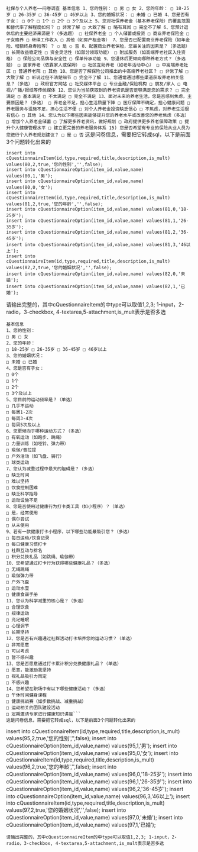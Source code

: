 ```社保与个人养老——问卷调查 基本信息 1、您的性别： □ 男 □ 女 2、您的年龄： □ 18-25岁 □ 26-35岁 □ 36-45岁 □ 46岁以上 3、您的婚姻状况： □ 未婚 □ 已婚 4、您是否有子女： □ 0个 □ 1个 □ 2个 □ 3个及以上 5、您对社保养老金（基本养老保险）的覆盖范围和替代率了解程度如何？ □ 非常了解 □ 大致了解 □ 略有耳闻 □ 完全不了解 6、您预计退休后的主要经济来源是？（多选题） □ 社保养老金 □ 个人储蓄或投资 □ 商业养老保险金 □ 子女赡养 □ 继续工作收入 □ 其他（如房产租金等） 7、您是否已配置商业养老保险（如年金险、增额终身寿险等）？ ○ 是 ○ 否 8、配置商业养老保险，您最关注的因素是？（多选题） □ 长期收益稳定性 □ 资金灵活性（如部分领取功能） □ 附加服务（如高端养老社区入住资格） □ 保险公司品牌与安全性 □ 保单传承功能 9、您退休后更倾向哪种养老方式？（多选题） □ 居家养老（依靠家人或保姆） □ 社区互助养老（如老年活动中心） □ 中高端养老社区 □ 普通养老院 □ 其他 10、您是否了解保险公司推出的中高端养老社区？ □ 非常了解 □ 大致了解 □ 听说过但不清楚细节 □ 完全不了解 11、您通常通过哪些渠道获取养老相关信息？（多选） □ 政府官方网站 □ 社交媒体平台 □ 专业金融/保险机构 □ 朋友/家人 □ 电视/广播/报纸等传统媒体 12、您认为当前获取到的养老资讯是否足够满足您的需求？ □ 完全满足 □ 基本满足 □ 不太满足 □ 完全不满足 13、面对未来的养老生活，您是否感到焦虑，主要原因是？（多选） □ 养老金不足，担心生活质量下降 □ 医疗保障不确定，担心健康问题 □ 养老服务与设施不足，担心生活不便 □ 对个人养老金投资缺乏信心 □ 不焦虑，对养老生活很有信心 □ 其他 14、您认为以下哪些因素能够提升您的养老水平或改善您的养老焦虑（多选） □ 增加个人养老金储蓄 □ 了解更多养老资讯，做好规划 □ 政府提供更多养老保障政策 □ 提升个人健康管理水平 □ 建立更完善的养老服务体系 15) 您是否希望有专业的保险从业人员为您进行个人养老规划建议？ □ 是 □ 否```
这是问卷信息，需要把它转成sql，以下是前面3个问题转化出来的
```
insert into cQuestionnaireItem(id,type,required,title,description,is_mult) values(80,2,true,'您的性别','',false);
insert into cQuestionnaireOption(item_id,value,name) values(80,1,'男');
insert into cQuestionnaireOption(item_id,value,name) values(80,0,'女');
insert into cQuestionnaireItem(id,type,required,title,description,is_mult) values(81,2,true,'您的年龄','',false);
insert into cQuestionnaireOption(item_id,value,name) values(81,0,'18-25岁');
insert into cQuestionnaireOption(item_id,value,name) values(81,1,'26-35岁');
insert into cQuestionnaireOption(item_id,value,name) values(81,2,'36-45岁');
insert into cQuestionnaireOption(item_id,value,name) values(81,3,'46以上');
insert into cQuestionnaireItem(id,type,required,title,description,is_mult) values(82,2,true,'您的婚姻状况','',false);
insert into cQuestionnaireOption(item_id,value,name) values(82,0,'未婚');
insert into cQuestionnaireOption(item_id,value,name) values(82,1,'已婚');
```
请输出完整的，其中cQuestionnaireItem的中type可以取值1,2,3; 1-input，2-radio，3-checkbox, 4-textarea,5-attachment,is_mult表示是否多选







```科学减重，健康享瘦——调研问卷
基本信息
1、您的性别：
□ 男 □ 女 
2、您的年龄：
□ 18-25岁 □ 26-35岁 □ 36-45岁 □ 46岁以上
3、您的婚姻状况：
□ 未婚 □ 已婚 
4、您是否有子女：
□ 0个
□ 1个
□ 2个
□ 3个及以上
5、您目前的运动频率是？（单选）
□ 几乎不运动
□ 每周1-2次
□ 每周3-4次
□ 每周5次及以上
6、您更倾向于哪种运动方式？（多选）
□ 有氧运动（如跑步、跳绳）
□ 力量训练（如哑铃、弹力带）
□ 瑜伽/普拉提
□ 户外活动（如飞盘、骑行）
□ 球类运动
7、您认为减重过程中最大的阻碍是？（多选）
□ 缺乏时间
□ 难以坚持
□ 饮食控制困难
□ 缺乏科学指导
□ 运动设施不足
8、您是否使用过健康行为打卡类工具（如小程序）？（单选）
□ 是，经常使用
□ 偶尔尝试
□ 从未使用
9、若有一款健康打卡小程序，以下哪些功能最吸引您？（多选）
□ 每日运动/饮食记录
□ 每日健康习惯打卡
□ 社群互动与排名
□ 积分兑换礼品（如跳绳、瑜伽带）
10、您希望通过打卡行为获得哪些健康礼品？（多选）
□ 无绳跳绳
□ 瑜伽弹力带
□ 户外飞盘
□ 运动水壶
□ 健康食谱手册
11、您认为科学减重的核心是？（多选）
□ 合理饮食
□ 规律运动
□ 充足睡眠
□ 心理调节
□ 长期坚持
12、您是否有兴趣通过社群活动打卡培养您的运动习惯？（单选）
□ 非常愿意
□ 可以考虑
□ 暂不感兴趣
13、您是否愿意通过打卡累计积分兑换健康礼品？（单选）
□ 愿意，能激励我坚持
□ 视礼品吸引力而定
□ 不感兴趣
14、您希望在职场中有以下哪些健康活动？（多选）
□ 午休时间健身课程
□ 健康挑战赛（如步数挑战、减重挑战）
□ 运动相关的团队建设活动
□ 定期邀请专家进行健康知识讲座```
这是问卷信息，需要把它转成sql，以下是前面3个问题转化出来的
```
insert into cQuestionnaireItem(id,type,required,title,description,is_mult) values(95,2,true,'您的性别','',false);
insert into cQuestionnaireOption(item_id,value,name) values(95,1,'男');
insert into cQuestionnaireOption(item_id,value,name) values(95,0,'女');
insert into cQuestionnaireItem(id,type,required,title,description,is_mult) values(96,2,true,'您的年龄','',false);
insert into cQuestionnaireOption(item_id,value,name) values(96,0,'18-25岁');
insert into cQuestionnaireOption(item_id,value,name) values(96,1,'26-35岁');
insert into cQuestionnaireOption(item_id,value,name) values(96,2,'36-45岁');
insert into cQuestionnaireOption(item_id,value,name) values(96,3,'46以上');
insert into cQuestionnaireItem(id,type,required,title,description,is_mult) values(97,2,true,'您的婚姻状况','',false);
insert into cQuestionnaireOption(item_id,value,name) values(97,0,'未婚');
insert into cQuestionnaireOption(item_id,value,name) values(97,1,'已婚');
```
请输出完整的，其中cQuestionnaireItem的中type可以取值1,2,3; 1-input，2-radio，3-checkbox, 4-textarea,5-attachment,is_mult表示是否多选